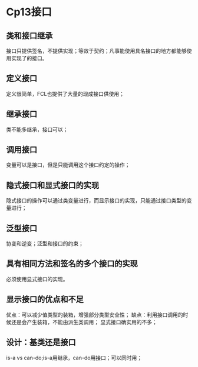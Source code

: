# Cp13接口
## 类和接口继承
接口只提供签名，不提供实现；等效于契约；凡事能使用具名接口的地方都能够使用实现了的接口。
## 定义接口
定义很简单，FCL也提供了大量的现成接口供使用；
## 继承接口
类不能多继承，接口可以；
## 调用接口
变量可以是接口，但是只能调用这个接口约定的操作；
## 隐式接口和显式接口的实现
隐式接口的操作可以通过类变量进行，而显示接口的实现，只能通过接口类型的变量进行；
## 泛型接口
协变和逆变；泛型和接口的约束；
## 具有相同方法和签名的多个接口的实现
必须使用显式接口的实现。
## 显示接口的优点和不足
优点：可以减少值类型的装箱，增强部分类型安全性； 
缺点：利用接口调用的时候还是会产生装箱，不能由派生类调用；
显式接口确实用的不多；
## 设计：基类还是接口
is-a vs can-do;is-a用继承，can-do用接口；可以同时用；